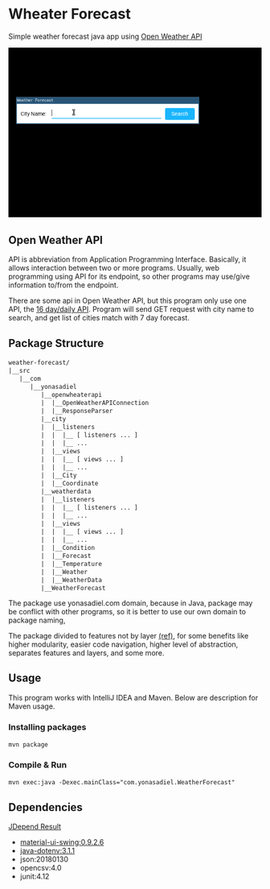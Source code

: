 # Wheater Forecast

Simple weather forecast java app using [Open Weather API](https://openweathermap.org/api)

![Demo](demo.gif)

## Open Weather API

API is abbreviation from Application Programming Interface.
Basically, it allows interaction between two or more programs.
Usually, web programming using API for its endpoint, so other programs
may use/give information to/from the endpoint.

There are some api in Open Weather API,
but this program only use one API, the [16 day/daily API](https://openweathermap.org/forecast16).
Program will send GET request with city name to search, and get list of cities match with 7 day forecast.

## Package Structure

    weather-forecast/
    |__src
       |__com
          |__yonasadiel
             |__openwheaterapi
             |  |__OpenWeatherAPIConnection
             |  |__ResponseParser
             |__city
             |  |__listeners
             |  |  |__ [ listeners ... ]
             |  |  |__ ...
             |  |__views
             |  |  |__ [ views ... ]
             |  |  |__ ...
             |  |__City
             |  |__Coordinate
             |__weatherdata
             |  |__listeners
             |  |  |__ [ listeners ... ]
             |  |  |__ ...
             |  |__views
             |  |  |__ [ views ... ]
             |  |  |__ ...
             |  |__Condition
             |  |__Forecast
             |  |__Temperature
             |  |__Weather
             |  |__WeatherData
             |__WeatherForecast

The package use yonasadiel.com domain,
because in Java, package may be conflict with other programs,
so it is better to use our own domain to package naming,

The package divided to features not by layer [(ref)](https://dzone.com/articles/package-your-classes-feature),
for some benefits like higher modularity, easier code navigation,
higher level of abstraction, separates features and layers, and some more.

## Usage

This program works with IntelliJ IDEA and Maven. Below are description for Maven usage.

### Installing packages

    mvn package

### Compile & Run

    mvn exec:java -Dexec.mainClass="com.yonasadiel.WeatherForecast"

## Dependencies

[JDepend Result](jdepend.txt)

* [material-ui-swing:0.9.2.6](https://github.com/atarw/material-ui-swing)
* [java-dotenv:3.1.1](https://github.com/cdimascio/java-dotenv)
* json:20180130
* opencsv:4.0
* junit:4.12
